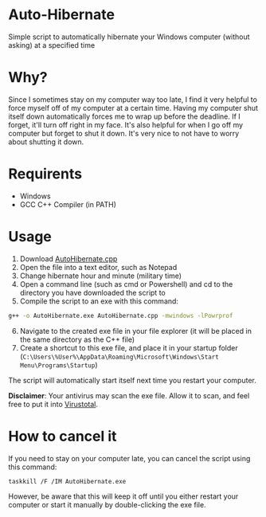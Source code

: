 # Auto-Hibernate
Simple script to automatically hibernate your Windows computer (without asking) at a specified time

# Why?

Since I sometimes stay on my computer way too late, I find it very helpful to force myself off of my computer at a certain time. Having my computer shut itself down automatically forces me to wrap up before the deadline. If I forget, it'll turn off right in my face.
It's also helpful for when I go off my computer but forget to shut it down. It's very nice to not have to worry about shutting it down.

# Requirents

- Windows
- GCC C++ Compiler (in PATH)

# Usage

1. Download [AutoHibernate.cpp](https://github.com/HorridModz/Auto-Hibernate/blob/main/AutoHibernate.cpp)
2. Open the file into a text editor, such as Notepad
3. Change hibernate hour and minute (military time)
4. Open a command line (such as cmd or Powershell) and cd to the directory you have downloaded the script to
5. Compile the script to an exe with this command:
```sh
g++ -o AutoHibernate.exe AutoHibernate.cpp -mwindows -lPowrprof
```
6. Navigate to the created exe file in your file explorer (it will be placed in the same directory as the C++ file)
7. Create a shortcut to this exe file, and place it in your startup folder (`C:\Users\%User%\AppData\Roaming\Microsoft\Windows\Start Menu\Programs\Startup`)

The script will automatically start itself next time you restart your computer.

**Disclaimer**: Your antivirus may scan the exe file. Allow it to scan, and feel free to put it into [Virustotal](https://www.virustotal.com).

# How to cancel it

If you need to stay on your computer late, you can cancel the script using this command:
```sh
taskkill /F /IM AutoHibernate.exe
```

However, be aware that this will keep it off until you either restart your computer or start it manually by double-clicking the exe file.
